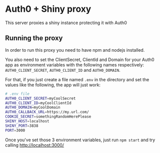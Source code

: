 # Auth0 + Shiny proxy
This server proxies a shiny instance protecting it with Auth0

## Running the proxy
In order to run this proxy you need to have npm and nodejs installed.

You also need to set the ClientSecret, ClientId and Domain for your Auth0 app as environment variables with the following names respectively: `AUTH0_CLIENT_SECRET`, `AUTH0_CLIENT_ID` and `AUTH0_DOMAIN`.

For that, if you just create a file named `.env` in the directory and set the values like the following, the app will just work:

````bash
# .env file
AUTH0_CLIENT_SECRET=myCoolSecret
AUTH0_CLIENT_ID=myCoolClientId
AUTH0_DOMAIN=myCoolDomain
AUTH0_CALLBACK_URL=https://my.url.com/
COOKIE_SECRET=somethingRandomHerePlease
SHINY_HOST=localhost
SHINY_PORT=3838
PORT=3000
````

Once you've set those 3 environment variables, just run `npm start` and try calling [http://localhost:3000/](http://localhost:3000/)
